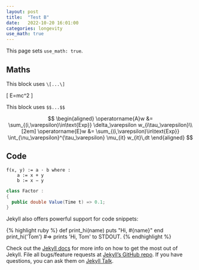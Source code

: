 ```yaml
---
layout: post
title:  "Test B"
date:   2022-10-20 16:01:00
categories: longevity
use_math: true
---
```


This page sets `use_math: true`.


## Maths

This block uses `\[...\]`

\[
E=mc^2
\]


This block uses `$$...$$`

$$
\begin{aligned}
\operatorname{A}w &= \sum_{(i,\varepsilon)\in\text{Exp}} \delta_\varepsilon w_{i\tau_\varepsilon}\\[2em]
\operatorname{E}w &= \sum_{(i,\varepsilon)\in\text{Exp}} \int_{\nu_\varepsilon}^{\tau_\varepsilon} \mu_{it} w_{it}\,dt
\end{aligned}
$$


## Code

```
f(x, y) := a · b where :
    a := x + y
    b := x − y 
```

```csharp
class Factor :
{
  public double Value(Time t) => 0.1;
}
```

Jekyll also offers powerful support for code snippets:

{% highlight ruby %}
def print_hi(name)
  puts "Hi, #{name}"
end
print_hi('Tom')
#=> prints 'Hi, Tom' to STDOUT.
{% endhighlight %}

Check out the [Jekyll docs][jekyll-docs] for more info on how to get the most out of Jekyll. File all bugs/feature requests at [Jekyll’s GitHub repo][jekyll-gh]. If you have questions, you can ask them on [Jekyll Talk][jekyll-talk].

[jekyll-docs]: https://jekyllrb.com/docs/home
[jekyll-gh]:   https://github.com/jekyll/jekyll
[jekyll-talk]: https://talk.jekyllrb.com/

